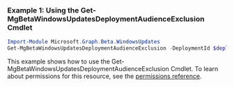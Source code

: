 ### Example 1: Using the Get-MgBetaWindowsUpdatesDeploymentAudienceExclusion Cmdlet
```powershell
Import-Module Microsoft.Graph.Beta.WindowsUpdates
Get-MgBetaWindowsUpdatesDeploymentAudienceExclusion -DeploymentId $deploymentId
```
This example shows how to use the Get-MgBetaWindowsUpdatesDeploymentAudienceExclusion Cmdlet.
To learn about permissions for this resource, see the [permissions reference](/graph/permissions-reference).
